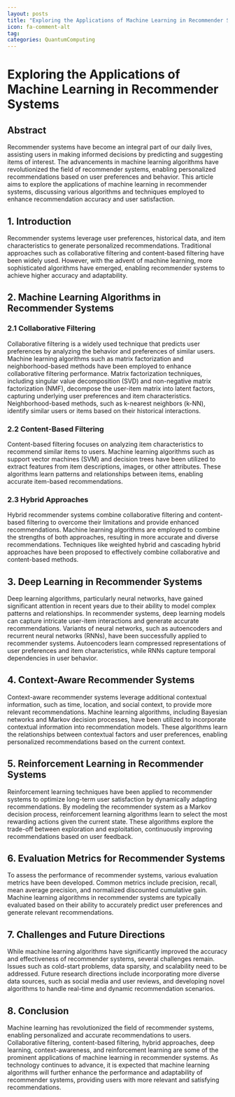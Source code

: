 ```yaml
---
layout: posts
title: "Exploring the Applications of Machine Learning in Recommender Systems"
icon: fa-comment-alt
tag:      
categories: QuantumComputing
---
```



# Exploring the Applications of Machine Learning in Recommender Systems

## Abstract
Recommender systems have become an integral part of our daily lives, assisting users in making informed decisions by predicting and suggesting items of interest. The advancements in machine learning algorithms have revolutionized the field of recommender systems, enabling personalized recommendations based on user preferences and behavior. This article aims to explore the applications of machine learning in recommender systems, discussing various algorithms and techniques employed to enhance recommendation accuracy and user satisfaction.

## 1. Introduction
Recommender systems leverage user preferences, historical data, and item characteristics to generate personalized recommendations. Traditional approaches such as collaborative filtering and content-based filtering have been widely used. However, with the advent of machine learning, more sophisticated algorithms have emerged, enabling recommender systems to achieve higher accuracy and adaptability.

## 2. Machine Learning Algorithms in Recommender Systems
### 2.1 Collaborative Filtering
Collaborative filtering is a widely used technique that predicts user preferences by analyzing the behavior and preferences of similar users. Machine learning algorithms such as matrix factorization and neighborhood-based methods have been employed to enhance collaborative filtering performance. Matrix factorization techniques, including singular value decomposition (SVD) and non-negative matrix factorization (NMF), decompose the user-item matrix into latent factors, capturing underlying user preferences and item characteristics. Neighborhood-based methods, such as k-nearest neighbors (k-NN), identify similar users or items based on their historical interactions.

### 2.2 Content-Based Filtering
Content-based filtering focuses on analyzing item characteristics to recommend similar items to users. Machine learning algorithms such as support vector machines (SVM) and decision trees have been utilized to extract features from item descriptions, images, or other attributes. These algorithms learn patterns and relationships between items, enabling accurate item-based recommendations.

### 2.3 Hybrid Approaches
Hybrid recommender systems combine collaborative filtering and content-based filtering to overcome their limitations and provide enhanced recommendations. Machine learning algorithms are employed to combine the strengths of both approaches, resulting in more accurate and diverse recommendations. Techniques like weighted hybrid and cascading hybrid approaches have been proposed to effectively combine collaborative and content-based methods.

## 3. Deep Learning in Recommender Systems
Deep learning algorithms, particularly neural networks, have gained significant attention in recent years due to their ability to model complex patterns and relationships. In recommender systems, deep learning models can capture intricate user-item interactions and generate accurate recommendations. Variants of neural networks, such as autoencoders and recurrent neural networks (RNNs), have been successfully applied to recommender systems. Autoencoders learn compressed representations of user preferences and item characteristics, while RNNs capture temporal dependencies in user behavior.

## 4. Context-Aware Recommender Systems
Context-aware recommender systems leverage additional contextual information, such as time, location, and social context, to provide more relevant recommendations. Machine learning algorithms, including Bayesian networks and Markov decision processes, have been utilized to incorporate contextual information into recommendation models. These algorithms learn the relationships between contextual factors and user preferences, enabling personalized recommendations based on the current context.

## 5. Reinforcement Learning in Recommender Systems
Reinforcement learning techniques have been applied to recommender systems to optimize long-term user satisfaction by dynamically adapting recommendations. By modeling the recommender system as a Markov decision process, reinforcement learning algorithms learn to select the most rewarding actions given the current state. These algorithms explore the trade-off between exploration and exploitation, continuously improving recommendations based on user feedback.

## 6. Evaluation Metrics for Recommender Systems
To assess the performance of recommender systems, various evaluation metrics have been developed. Common metrics include precision, recall, mean average precision, and normalized discounted cumulative gain. Machine learning algorithms in recommender systems are typically evaluated based on their ability to accurately predict user preferences and generate relevant recommendations.

## 7. Challenges and Future Directions
While machine learning algorithms have significantly improved the accuracy and effectiveness of recommender systems, several challenges remain. Issues such as cold-start problems, data sparsity, and scalability need to be addressed. Future research directions include incorporating more diverse data sources, such as social media and user reviews, and developing novel algorithms to handle real-time and dynamic recommendation scenarios.

## 8. Conclusion
Machine learning has revolutionized the field of recommender systems, enabling personalized and accurate recommendations to users. Collaborative filtering, content-based filtering, hybrid approaches, deep learning, context-awareness, and reinforcement learning are some of the prominent applications of machine learning in recommender systems. As technology continues to advance, it is expected that machine learning algorithms will further enhance the performance and adaptability of recommender systems, providing users with more relevant and satisfying recommendations.